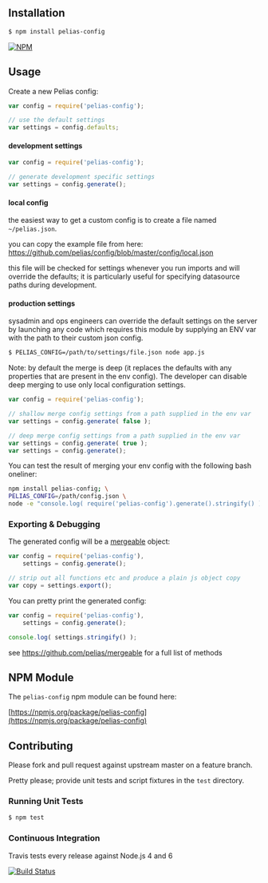 ## Installation

```bash
$ npm install pelias-config
```

[![NPM](https://nodei.co/npm/pelias-config.png?downloads=true&stars=true)](https://nodei.co/npm/pelias-config)

## Usage

Create a new Pelias config:

```javascript
var config = require('pelias-config');

// use the default settings
var settings = config.defaults;
```

#### development settings

```javascript
var config = require('pelias-config');

// generate development specific settings
var settings = config.generate();
```

#### local config

the easiest way to get a custom config is to create a file named `~/pelias.json`.

you can copy the example file from here: https://github.com/pelias/config/blob/master/config/local.json

this file will be checked for settings whenever you run imports and will override the defaults; it is particularly useful for specifying datasource paths during development.

#### production settings

sysadmin and ops engineers can override the default settings on the server by launching any code which requires this module by supplying an ENV var with the path to their custom json config.

```bash
$ PELIAS_CONFIG=/path/to/settings/file.json node app.js
```

Note: by default the merge is deep (it replaces the defaults with any properties that are present in the env config).
The developer can disable deep merging to use only local configuration settings.

```javascript
var config = require('pelias-config');

// shallow merge config settings from a path supplied in the env var
var settings = config.generate( false );

// deep merge config settings from a path supplied in the env var
var settings = config.generate( true );
var settings = config.generate();
```

You can test the result of merging your env config with the following bash oneliner:
```bash
npm install pelias-config; \
PELIAS_CONFIG=/path/config.json \
node -e "console.log( require('pelias-config').generate().stringify() );";
```

### Exporting & Debugging

The generated config will be a [mergeable](https://github.com/pelias/mergeable) object:

```javascript
var config = require('pelias-config'),
    settings = config.generate();

// strip out all functions etc and produce a plain js object copy
var copy = settings.export();
```

You can pretty print the generated config:

```javascript
var config = require('pelias-config'),
    settings = config.generate();

console.log( settings.stringify() );
```

see https://github.com/pelias/mergeable for a full list of methods

## NPM Module

The `pelias-config` npm module can be found here:

[https://npmjs.org/package/pelias-config](https://npmjs.org/package/pelias-config)

## Contributing

Please fork and pull request against upstream master on a feature branch.

Pretty please; provide unit tests and script fixtures in the `test` directory.

### Running Unit Tests

```bash
$ npm test
```

### Continuous Integration

Travis tests every release against Node.js 4 and 6

[![Build Status](https://travis-ci.org/pelias/config.png?branch=master)](https://travis-ci.org/pelias/config)
